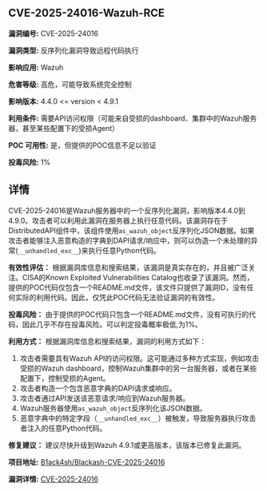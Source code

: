 ## CVE-2025-24016-Wazuh-RCE

**漏洞编号:** CVE-2025-24016

**漏洞类型:** 反序列化漏洞导致远程代码执行

**影响应用:** Wazuh

**危害等级:** 高危，可能导致系统完全控制

**影响版本:** 4.4.0 <= version < 4.9.1

**利用条件:** 需要API访问权限（可能来自受损的dashboard、集群中的Wazuh服务器，甚至某些配置下的受损Agent）

**POC 可用性:** 是，但提供的POC信息不足以验证

**投毒风险:** 1%

## 详情

CVE-2025-24016是Wazuh服务器中的一个反序列化漏洞，影响版本4.4.0到4.9.0。攻击者可以利用此漏洞在服务器上执行任意代码。该漏洞存在于DistributedAPI组件中，该组件使用`as_wazuh_object`反序列化JSON数据。如果攻击者能够注入恶意构造的字典到DAPI请求/响应中，则可以伪造一个未处理的异常(`__unhandled_exc__`)来执行任意Python代码。

**有效性评估：**
根据漏洞库信息和搜索结果，该漏洞是真实存在的，并且被广泛关注。CISA的Known Exploited Vulnerabilities Catalog也收录了该漏洞。然而，提供的POC代码仅包含一个README.md文件，该文件只提供了漏洞ID，没有任何实际的利用代码。因此，仅凭此POC代码无法验证漏洞的有效性。

**投毒风险：**
由于提供的POC代码只包含一个README.md文件，没有可执行的代码，因此几乎不存在投毒风险。可以判定投毒概率极低,为1%。

**利用方式：**
根据漏洞库信息和搜索结果，漏洞的利用方式如下：

1.  攻击者需要具有Wazuh API的访问权限。这可能通过多种方式实现，例如攻击受损的Wazuh dashboard，控制Wazuh集群中的另一台服务器，或者在某些配置下，控制受损的Agent。
2.  攻击者构造一个包含恶意字典的DAPI请求或响应。
3.  攻击者通过API发送该恶意请求/响应到Wazuh服务器。
4.  Wazuh服务器使用`as_wazuh_object`反序列化该JSON数据。
5.  恶意字典中的特定字段（`__unhandled_exc__`）被触发，导致服务器执行攻击者注入的任意Python代码。

**修复建议：**
建议尽快升级到Wazuh 4.9.1或更高版本，该版本已修复此漏洞。

**项目地址:** [B1ack4sh/Blackash-CVE-2025-24016](https://github.com/B1ack4sh/Blackash-CVE-2025-24016)

**漏洞详情:** [CVE-2025-24016](https://nvd.nist.gov/vuln/detail/CVE-2025-24016)